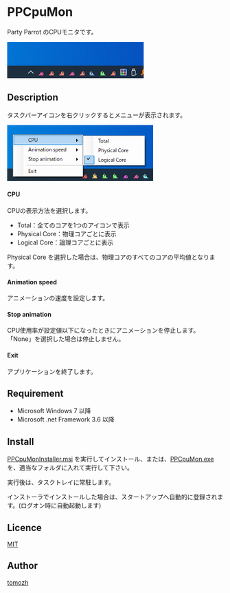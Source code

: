 PPCpuMon
====

Party Parrot のCPUモニタです。

![タスクバー](img/img1.png)

## Description

タスクバーアイコンを右クリックするとメニューが表示されます。

![メニュー](img/img2.png)

#### CPU

CPUの表示方法を選択します。

* Total：全てのコアを1つのアイコンで表示
* Physical Core：物理コアごとに表示
* Logical Core：論理コアごとに表示

Physical Core を選択した場合は、物理コアのすべてのコアの平均値となります。

#### Animation speed

アニメーションの速度を設定します。

#### Stop animation

CPU使用率が設定値以下になったときにアニメーションを停止します。
「None」を選択した場合は停止しません。

#### Exit

アプリケーションを終了します。

## Requirement

* Microsoft Windows 7 以降
* Microsoft .net Framework 3.6 以降

## Install

[PPCpuMonInstaller.msi](https://github.com/tomozh/PPCpuMon/blob/master/PPCpuMonInstaller/Release/PPCpuMonInstaller.msi?raw=true) を実行してインストール、または、[PPCpuMon.exe](https://github.com/tomozh/PPCpuMon/blob/master/bin/Release/PPCpuMon.exe?raw=true) を、適当なフォルダに入れて実行して下さい。

実行後は、タスクトレイに常駐します。

インストーラでインストールした場合は、スタートアップへ自動的に登録されます。(ログオン時に自動起動します)

## Licence

[MIT](https://opensource.org/licenses/mit-license.php)

## Author

[tomozh](http://ore-kb.net)

